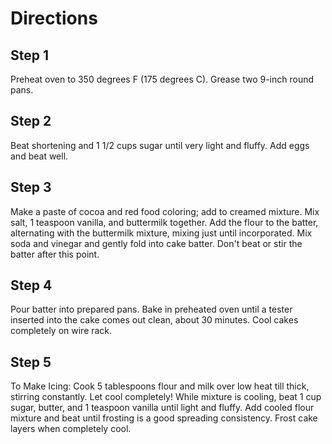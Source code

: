 # Directions
## Step 1
Preheat oven to 350 degrees F (175 degrees C). Grease two 9-inch round pans.

## Step 2
Beat shortening and 1 1/2 cups sugar until very light and fluffy. Add eggs and beat well.

## Step 3
Make a paste of cocoa and red food coloring; add to creamed mixture. Mix salt, 1 teaspoon vanilla, and buttermilk together. Add the flour to the batter, alternating with the buttermilk mixture, mixing just until incorporated. Mix soda and vinegar and gently fold into cake batter. Don't beat or stir the batter after this point.

## Step 4
Pour batter into prepared pans. Bake in preheated oven until a tester inserted into the cake comes out clean, about 30 minutes. Cool cakes completely on wire rack.

## Step 5
To Make Icing: Cook 5 tablespoons flour and milk over low heat till thick, stirring constantly. Let cool completely! While mixture is cooling, beat 1 cup sugar, butter, and 1 teaspoon vanilla until light and fluffy. Add cooled flour mixture and beat until frosting is a good spreading consistency. Frost cake layers when completely cool.

